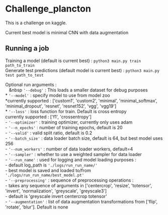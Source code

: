 # Challenge_plancton
This is a challenge on kaggle. 

Current best model is minimal CNN with data augmentation

## Running a job
Training a model (default is current best) : `python3 main.py train path_to_train`<br />
Generate test predictions (default model is current best) : `python3 main.py test path_to_test`<br />

Optional run arguments : <br />
&nbsp;&nbsp;&nbsp;&nbsp `'--debug'` : This loads a smaller dataset for debug purposes <br />
       * `'--model'` : specify model to use from model zoo <br />
              *currently supported : ['custom1', 'custom2', 'minimal', 'minimal_softmax', 'minimal_dropout', 'resnet', 'resnet152', 'vgg', 'vgg19']<br />
       * `'--loss'` : loss function for train. Default is cross entropy<br />
              currently supported : ['f1', 'crossentropy']<br />
       - `'--optimizer'` : training optimizer, currently only uses adam<br />
       - `'--n_epochs'` : number of training epochs, default is 20<br />
       - `'--valid'` : valid split ratio, default is 0.2 <br />
       - `'--batch_size'` : data loader batch size, default is 64, but best model uses 256 <br />
       - `'--num_workers'` : number of data loader workers, default=4 <br />
       - `'--sampler'` : whether to use a weighted sampler for data loader<br />
       - `'--run_name'` : used for logging and model loading purposes : <br />
              - default log_path is `'./logs/run_run_name/'`<br />
              - best model is saved and loaded to/from `'./logs/run_run_name/best_model.pt'`<br />
       - `'--preprocessing'` :  sequence of preprocessing operations : <br />
              - takes any sequence of arguments in ['centercrop', 'resize', 'totensor', 'invert', 'normalization', 'greyscale', 'greyscale3']<br />
              - default is 'greyscale invert centercrop totensor' <br />
       - `'--augmentation'` : list of data augmentation transformations from ['flip', 'rotate', 'blur']. Default is none<br />
